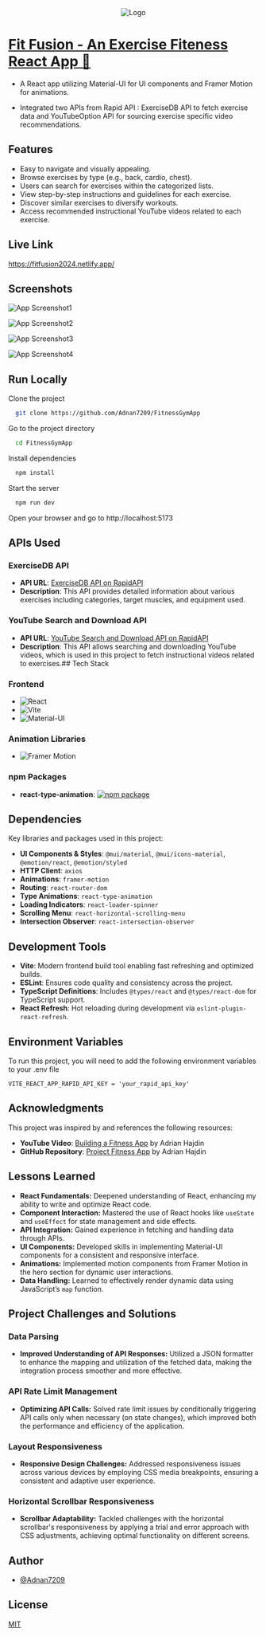 <div align="center">
  <img src="https://github.com/Adnan7209/FitnessGymApp/blob/main/src/assets/images/logo2.png" alt="Logo" />
</div>


# [Fit Fusion - An Exercise Fiteness React App  🔗](https://fitfusion2024.netlify.app/) 

- A React app utilizing Material-UI for UI components and Framer Motion for animations.

- Integrated two APIs from Rapid API : ExerciseDB API to fetch exercise data and YouTubeOption API for sourcing exercise specific video recommendations.
## Features

- Easy to navigate and visually appealing.
- Browse exercises by type (e.g., back, cardio, chest).
- Users can search for exercises within the categorized lists.
- View step-by-step instructions and guidelines for each exercise.
- Discover similar exercises to diversify workouts.
- Access recommended instructional YouTube videos related to each exercise.

## Live Link
https://fitfusion2024.netlify.app/
## Screenshots

![App Screenshot1](https://github.com/Adnan7209/assests/blob/main/FitFusion1.png)

![App Screenshot2](https://github.com/Adnan7209/assests/blob/main/fitFusion2.png)

![App Screenshot3](https://github.com/Adnan7209/assests/blob/main/fitFusion3.png)

![App Screenshot4](https://github.com/Adnan7209/assests/blob/main/fitFusion4.png)


## Run Locally

Clone the project

```bash
  git clone https://github.com/Adnan7209/FitnessGymApp
```

Go to the project directory

```bash
  cd FitnessGymApp
```

Install dependencies

```bash
  npm install
```

Start the server

```bash
  npm run dev
```

Open your browser and go to http://localhost:5173

## APIs Used

### ExerciseDB API
- **API URL**: [ExerciseDB API on RapidAPI](https://rapidapi.com/justin-WFnsXH_t6/api/exercisedb/)
- **Description**: This API provides detailed information about various exercises including categories, target muscles, and equipment used.

### YouTube Search and Download API
- **API URL**: [YouTube Search and Download API on RapidAPI](https://rapidapi.com/h0p3rwe/api/youtube-search-and-download)
- **Description**: This API allows searching and downloading YouTube videos, which is used in this project to fetch instructional videos related to exercises.## Tech Stack

### Frontend

- ![React](https://img.shields.io/badge/-React-20232A?style=flat-square&logo=react) 
- ![Vite](https://img.shields.io/badge/-Vite-B73BFE?style=flat-square&logo=vite) 
- ![Material-UI](https://img.shields.io/badge/-Material--UI-0081CB?style=flat-square&logo=material-ui)

### Animation Libraries
- ![Framer Motion](https://img.shields.io/badge/-Framer_Motion-black?style=flat-square&logo=framer) 

### npm Packages
- **react-type-animation**: [![npm package](https://img.shields.io/npm/v/react-type-animation.svg?style=flat-square)](https://www.npmjs.com/package/react-type-animation)
## Dependencies

Key libraries and packages used in this project:

- **UI Components & Styles**: `@mui/material`, `@mui/icons-material`, `@emotion/react`, `@emotion/styled`
- **HTTP Client**: `axios`
- **Animations**: `framer-motion`
- **Routing**: `react-router-dom`
- **Type Animations**: `react-type-animation`
- **Loading Indicators**: `react-loader-spinner`
- **Scrolling Menu**: `react-horizontal-scrolling-menu`
- **Intersection Observer**: `react-intersection-observer`
## Development Tools

- **Vite**: Modern frontend build tool enabling fast refreshing and optimized builds.
- **ESLint**: Ensures code quality and consistency across the project.
- **TypeScript Definitions**: Includes `@types/react` and `@types/react-dom` for TypeScript support.
- **React Refresh**: Hot reloading during development via `eslint-plugin-react-refresh`.
## Environment Variables

To run this project, you will need to add the following environment variables to your .env file

`VITE_REACT_APP_RAPID_API_KEY = 'your_rapid_api_key'`


## Acknowledgments

This project was inspired by and references the following resources:

- **YouTube Video**: [Building a Fitness App](https://youtu.be/KBpoBc98BwM?si=cKe6ThKnRXMVpDuJ) by Adrian Hajdin
- **GitHub Repository**: [Project Fitness App](https://github.com/adrianhajdin/project_fitness_app) by Adrian Hajdin
## Lessons Learned

- **React Fundamentals:** Deepened understanding of React, enhancing my ability to write and optimize React code.
- **Component Interaction:** Mastered the use of React hooks like `useState` and `useEffect` for state management and side effects.
- **API Integration:** Gained experience in fetching and handling data through APIs.
- **UI Components:** Developed skills in implementing Material-UI components for a consistent and responsive interface.
- **Animations:** Implemented motion components from Framer Motion in the hero section for dynamic user interactions.
- **Data Handling:** Learned to effectively render dynamic data using JavaScript’s `map` function.

## Project Challenges and Solutions

### Data Parsing
- **Improved Understanding of API Responses:** Utilized a JSON formatter to enhance the mapping and utilization of the fetched data, making the integration process smoother and more effective.

### API Rate Limit Management
- **Optimizing API Calls:** Solved rate limit issues by conditionally triggering API calls only when necessary (on state changes), which improved both the performance and efficiency of the application.

### Layout Responsiveness
- **Responsive Design Challenges:** Addressed responsiveness issues across various devices by employing CSS media breakpoints, ensuring a consistent and adaptive user experience.

### Horizontal Scrollbar Responsiveness
- **Scrollbar Adaptability:** Tackled challenges with the horizontal scrollbar's responsiveness by applying a trial and error approach with CSS adjustments, achieving optimal functionality on different screens.

## Author

- [@Adnan7209](https://github.com/Adnan7209)


## License

[MIT](https://choosealicense.com/licenses/mit/)
